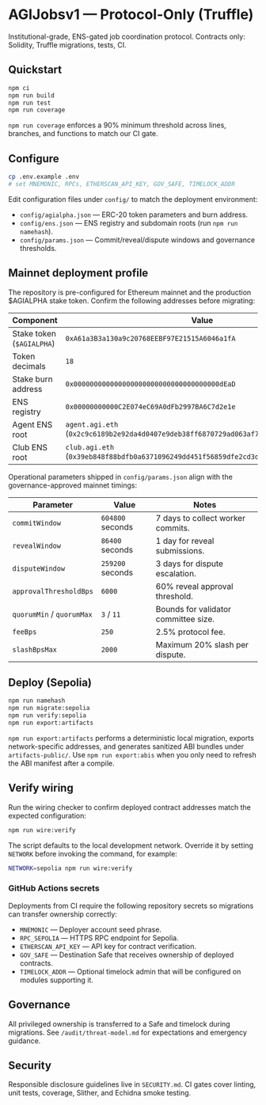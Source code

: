 # AGIJobsv1 — Protocol-Only (Truffle)

Institutional-grade, ENS-gated job coordination protocol. Contracts only: Solidity, Truffle migrations, tests, CI.

## Quickstart

```bash
npm ci
npm run build
npm run test
npm run coverage
```

`npm run coverage` enforces a 90% minimum threshold across lines, branches, and functions to match our CI gate.

## Configure

```bash
cp .env.example .env
# set MNEMONIC, RPCs, ETHERSCAN_API_KEY, GOV_SAFE, TIMELOCK_ADDR
```

Edit configuration files under `config/` to match the deployment environment:

- `config/agialpha.json` — ERC-20 token parameters and burn address.
- `config/ens.json` — ENS registry and subdomain roots (run `npm run namehash`).
- `config/params.json` — Commit/reveal/dispute windows and governance thresholds.

## Mainnet deployment profile

The repository is pre-configured for Ethereum mainnet and the production $AGIALPHA stake token. Confirm the following addresses
before migrating:

| Component | Value |
| --- | --- |
| Stake token (`$AGIALPHA`) | `0xA61a3B3a130a9c20768EEBF97E21515A6046a1fA` |
| Token decimals | `18` |
| Stake burn address | `0x000000000000000000000000000000000000dEaD` |
| ENS registry | `0x00000000000C2E074eC69A0dFb2997BA6C7d2e1e` |
| Agent ENS root | `agent.agi.eth` (`0x2c9c6189b2e92da4d0407e9deb38ff6870729ad063af7e8576cb7b7898c88e2d`) |
| Club ENS root | `club.agi.eth` (`0x39eb848f88bdfb0a6371096249dd451f56859dfe2cd3ddeab1e26d5bb68ede16`) |

Operational parameters shipped in `config/params.json` align with the governance-approved mainnet timings:

| Parameter | Value | Notes |
| --- | --- | --- |
| `commitWindow` | `604800` seconds | 7 days to collect worker commits. |
| `revealWindow` | `86400` seconds | 1 day for reveal submissions. |
| `disputeWindow` | `259200` seconds | 3 days for dispute escalation. |
| `approvalThresholdBps` | `6000` | 60% reveal approval threshold. |
| `quorumMin` / `quorumMax` | `3` / `11` | Bounds for validator committee size. |
| `feeBps` | `250` | 2.5% protocol fee. |
| `slashBpsMax` | `2000` | Maximum 20% slash per dispute. |

## Deploy (Sepolia)

```bash
npm run namehash
npm run migrate:sepolia
npm run verify:sepolia
npm run export:artifacts
```

`npm run export:artifacts` performs a deterministic local migration, exports network-specific addresses, and generates sanitized ABI bundles under `artifacts-public/`. Use `npm run export:abis` when you only need to refresh the ABI manifest after a compile.

## Verify wiring

Run the wiring checker to confirm deployed contract addresses match the expected configuration:

```bash
npm run wire:verify
```

The script defaults to the local development network. Override it by setting `NETWORK` before invoking the command, for example:

```bash
NETWORK=sepolia npm run wire:verify
```

### GitHub Actions secrets

Deployments from CI require the following repository secrets so migrations can transfer ownership correctly:

- `MNEMONIC` — Deployer account seed phrase.
- `RPC_SEPOLIA` — HTTPS RPC endpoint for Sepolia.
- `ETHERSCAN_API_KEY` — API key for contract verification.
- `GOV_SAFE` — Destination Safe that receives ownership of deployed contracts.
- `TIMELOCK_ADDR` — Optional timelock admin that will be configured on modules supporting it.

## Governance

All privileged ownership is transferred to a Safe and timelock during migrations. See `/audit/threat-model.md` for expectations and emergency guidance.

## Security

Responsible disclosure guidelines live in `SECURITY.md`. CI gates cover linting, unit tests, coverage, Slither, and Echidna smoke testing.
